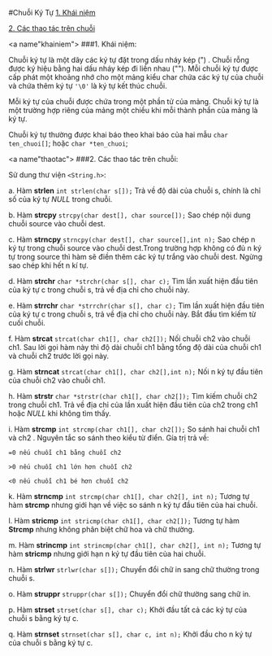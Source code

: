 #Chuỗi Ký Tự
[1. Khái niệm](khainiem)

[2. Các thao tác trên chuỗi](thaotac)

<a name"khainiem"></a>
###1. Khái niệm:
   
   Chuỗi ký tự là một dãy các ký tự đặt trong dấu nháy kép (") . Chuỗi rỗng được ký hiệu bằng hai dấu nháy kép đi liền nhau (""). Mỗi chuỗi ký tự được cấp phát một khoảng nhớ cho một mảng kiểu char chứa các ký tự của chuỗi và chứa thêm ký tự `'\0'` là ký tự kết thúc chuỗi.
   
   Mỗi ký tự của chuỗi được chứa trong một phần tử của mảng. Chuỗi ký tự là một trường hợp riêng của mảng một chiều khi mỗi thành phần của mảng là ký tự.
   
   Chuỗi ký tự thường được khai báo theo khai báo của hai mẫu `char ten_chuoi[]`; hoặc `char *ten_chuoi`;
   
<a name"thaotac"></a>
###2. Các thao tác trên chuỗi:

   Sử dung thư viện `<String.h>`:
   
   a. Hàm **strlen** `int strlen(char s[]);` 
   Trả về độ dài của chuỗi s, chính là chỉ số của ký tự *NULL* trong chuỗi.
     
   b. Hàm **strcpy** `strcpy(char dest[], char source[]);`
   Sao chép nội dung chuỗi source vào chuỗi dest.
    
   c. Hàm **strncpy** `strncpy(char dest[], char source[],int n);`
    Sao chép n ký tự trong chuỗi source vào chuỗi dest.Trong trường hợp không có đủ n ký tự trong source thì hàm sẽ điền thêm các ký tự trắng vào chuỗi dest. Ngừng sao chép khi hết n kí tự.
    
   d. Hàm **strchr** `char *strchr(char s[], char c);`
   Tìm lần xuất hiện đầu tiên của ký tự c trong chuỗi s, trả về địa chỉ cho chuỗi này.
   
   e. Hàm **strrchr** `char *strrchr(char s[], char c);`
   Tìm lần xuất hiện đầu tiên của ký tự c trong chuỗi s, trả về địa chỉ cho chuỗi này. Bắt đầu tìm kiếm từ cuối chuỗi.
     
   f. Hàm **strcat** `strcat(char ch1[], char ch2[]);`
   Nối chuỗi ch2 vào chuỗi ch1. Sau lời gọi hàm này thì độ dài chuỗi ch1 bằng tổng độ dài của chuỗi ch1 và chuỗi ch2 trước lời gọi này.
     
   g. Hàm **strncat** `strcat(char ch1[], char ch2[],int n);`
   Nối n ký tự đầu tiên của chuỗi ch2 vào chuỗi ch1.
     
   h. Hàm **strstr** `char *strstr(char ch1[], char ch2[]);`
   Tìm kiếm chuỗi ch2 trong chuỗi ch1. Trả về địa chỉ của lần xuất hiện đầu tiên của ch2 trong ch1 hoặc *NULL* khi không tìm thấy.
   
   i. Hàm **strcmp** `int strcmp(char ch1[], char ch2[]);`
   So sánh hai chuỗi ch1 và ch2 . Nguyên tắc so sánh theo kiểu từ điển. Gía trị trả về:
   
    =0 nếu chuỗi ch1 bằng chuỗi ch2
   
    >0 nếu chuỗi ch1 lớn hơn chuỗi ch2
    
    <0 nếu chuỗi ch1 bé hơn chuỗi ch2

   k. Hàm **strncmp** `int strcmp(char ch1[], char ch2[], int n);`
   Tương tự hàm **strcmp** nhưng giới hạn về việc so sánh n ký tự đầu tiên của hai chuỗi.
   
   l. Hàm **stricmp** `int stricmp(char ch1[], char ch2[]);`
   Tương tự hàm **Strcmp** nhưng không phân biệt chữ hoa và chữ thường.
   
   m. Hàm **strincmp** `int strincmp(char ch1[], char ch2[], int n);`
   Tương tự hàm **stricmp** nhưng giới hạn n ký tự đầu tiên của hai chuỗi.
   
   n. Hàm **strlwr** `strlwr(char s[]);`
   Chuyển đổi chữ in sang chữ thường trong chuỗi s.
   
   o. Hàm **struppr** `struppr(char s[]);`
   Chuyển đổi chữ thường sang chữ in.
   
   p. Hàm **strset** `strset(char s[], char c);`
   Khởi đầu tất cả các ký tự của chuỗi s bằng ký tự c.
   
   q. Hàm **strnset** `strnset(char s[], char c, int n);`
   Khởi đầu cho n ký tự của chuỗi s bằng ký tự c.
